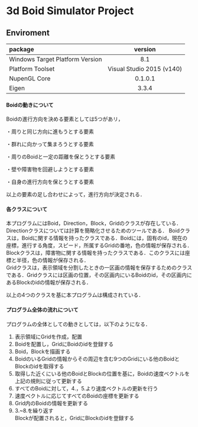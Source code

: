 # 3d Boid Simulator Project
## Enviroment  
|package|version|
|:--|:--:|
|Windows Target Platform Version|8.1|
|Platform Toolset|Visual Studio 2015 (v140)|
|NupenGL Core|0.1.0.1|
|Eigen|3.3.4|

#### Boidの動きについて
Boidの進行方向を決める要素としては5つがあリ，

・周りと同じ方向に進もうとする要素

・群れに向かって集まろうとする要素

・周りのBoidと一定の距離を保とうとする要素

・壁や障害物を回避しようとする要素

・自身の進行方向を保とうとする要素

以上の要素の足し合わせによって，進行方向が決定される．

#### 各クラスについて
本プログラムにはBoid，Direction，Block，Gridのクラスが存在している．  
Directionクラスについては計算を簡略化させるためのツールである． 
Boidクラスは，Boidに関する情報を持ったクラスである．Boidには，固有のid，現在の座標，進行する角度，スピード，所属するGridの番地，色の情報が保存される．  
Blockクラスは，障害物に関する情報を持ったクラスである．このクラスには座標と半径，色の情報が保存される．  
Gridクラスは，表示領域を分割したときの一区画の情報を保存するためのクラスである．Gridクラスには区画の位置，その区画内にいるBoidのid，その区画内にあるBlockのidの情報が保存される．  

以上の4つのクラスを基に本プログラムは構成されている．

#### プログラム全体の流れについて
プログラムの全体としての動きとしては，以下のようになる．
1.	表示領域にGridを作成，配置
2.	Boidを配置し，GridにBoidのidを登録する
3.	Boid，Blockを描画する
4.	BoidのいるGridの情報からその周辺を含む9つのGridにいる他のBoidとBlockのidを取得する
5.	取得した近くにいる他のBoidとBlockの位置を基に，Boidの速度ベクトルを上記の規則に従って更新する
6.	すべてのBoidに対して，4.，5.より速度ベクトルの更新を行う
7.	速度ベクトルに応じてすべてのBoidの座標を更新する
8.	Grid内のBoidの情報を更新する
9.	3.~8.を繰り返す  
Blockが配置されると，GridにBlockのidを登録する
